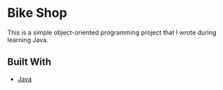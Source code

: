 # Bike Shop
This is a simple object-oriented programming project that I wrote during learning Java.

## Built With

* [Java](https://www.oracle.com/java/)
